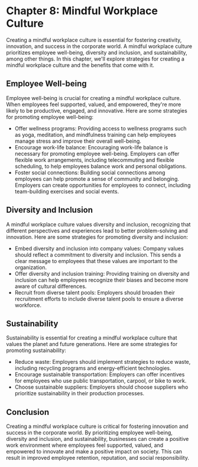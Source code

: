Chapter 8: Mindful Workplace Culture
====================================

Creating a mindful workplace culture is essential for fostering creativity, innovation, and success in the corporate world. A mindful workplace culture prioritizes employee well-being, diversity and inclusion, and sustainability, among other things. In this chapter, we'll explore strategies for creating a mindful workplace culture and the benefits that come with it.

Employee Well-being
-------------------

Employee well-being is crucial for creating a mindful workplace culture. When employees feel supported, valued, and empowered, they're more likely to be productive, engaged, and innovative. Here are some strategies for promoting employee well-being:

* Offer wellness programs: Providing access to wellness programs such as yoga, meditation, and mindfulness training can help employees manage stress and improve their overall well-being.
* Encourage work-life balance: Encouraging work-life balance is necessary for promoting employee well-being. Employers can offer flexible work arrangements, including telecommuting and flexible scheduling, to help employees balance work and personal obligations.
* Foster social connections: Building social connections among employees can help promote a sense of community and belonging. Employers can create opportunities for employees to connect, including team-building exercises and social events.

Diversity and Inclusion
-----------------------

A mindful workplace culture values diversity and inclusion, recognizing that different perspectives and experiences lead to better problem-solving and innovation. Here are some strategies for promoting diversity and inclusion:

* Embed diversity and inclusion into company values: Company values should reflect a commitment to diversity and inclusion. This sends a clear message to employees that these values are important to the organization.
* Offer diversity and inclusion training: Providing training on diversity and inclusion can help employees recognize their biases and become more aware of cultural differences.
* Recruit from diverse talent pools: Employers should broaden their recruitment efforts to include diverse talent pools to ensure a diverse workforce.

Sustainability
--------------

Sustainability is essential for creating a mindful workplace culture that values the planet and future generations. Here are some strategies for promoting sustainability:

* Reduce waste: Employers should implement strategies to reduce waste, including recycling programs and energy-efficient technologies.
* Encourage sustainable transportation: Employers can offer incentives for employees who use public transportation, carpool, or bike to work.
* Choose sustainable suppliers: Employers should choose suppliers who prioritize sustainability in their production processes.

Conclusion
----------

Creating a mindful workplace culture is critical for fostering innovation and success in the corporate world. By prioritizing employee well-being, diversity and inclusion, and sustainability, businesses can create a positive work environment where employees feel supported, valued, and empowered to innovate and make a positive impact on society. This can result in improved employee retention, reputation, and social responsibility.
